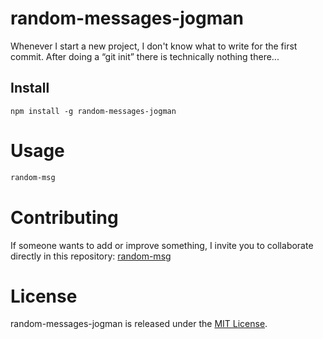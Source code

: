 # random-messages-jogman

Whenever I start a new project, I don't know what to write for the first commit. After doing a “git init” there is technically nothing there...

## Install

```npm
npm install -g random-messages-jogman
```

# Usage

```bash
random-msg
```

# Contributing
If someone wants to add or improve something, I invite you to collaborate directly in this repository: [random-msg](https://github.com/platzi/npm-random-msg)

# License
random-messages-jogman is released under the [MIT License](https://opensource.org/licenses/MIT).